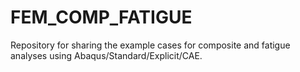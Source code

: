# FEM_COMP_FATIGUE
Repository for sharing the example cases for composite and fatigue analyses using Abaqus/Standard/Explicit/CAE.
